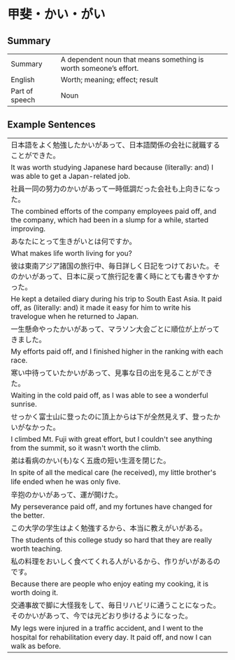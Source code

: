 # 甲斐・かい・がい

## Summary

<table><tr>   <td>Summary</td>   <td>A dependent noun that means something is worth someone’s effort.</td></tr><tr>   <td>English</td>   <td>Worth; meaning; effect; result</td></tr><tr>   <td>Part of speech</td>   <td>Noun</td></tr></table>

## Example Sentences

<table><tr><td>日本語をよく勉強したかいがあって、日本語関係の会社に就職することができた。</td></tr><tr><td>It was worth studying Japanese hard because (literally: and) I was able to get a Japan-related job.</td></tr><tr><td>社員一同の努力のかいがあって一時低調だった会社も上向きになった。</td></tr><tr><td>The combined efforts of the company employees paid off, and the company, which had been in a slump for a while, started improving.</td></tr><tr><td>あなたにとって生きがいとは何ですか。</td></tr><tr><td>What makes life worth living for you?</td></tr><tr><td>彼は東南アジア諸国の旅行中、毎日詳しく日記をつけておいた。そのかいがあって、日本に戻って旅行記を書く時にとても書きやすかった。</td></tr><tr><td>He kept a detailed diary during his trip to South East Asia. It paid off, as (literally: and) it made it easy for him to write his travelogue when he returned to Japan.</td></tr><tr><td>一生懸命やったかいがあって、マラソン大会ごとに順位が上がってきました。</td></tr><tr><td>My efforts paid off, and I finished higher in the ranking with each race.</td></tr><tr><td>寒い中待っていたかいがあって、見事な日の出を見ることができた。</td></tr><tr><td>Waiting in the cold paid off, as I was able to see a wonderful sunrise.</td></tr><tr><td>せっかく富士山に登ったのに頂上からは下が全然見えず、登ったかいがなかった。</td></tr><tr><td>I climbed Mt. Fuji with great effort, but I couldn't see anything from the summit, so it wasn't worth the climb.</td></tr><tr><td>弟は看病のかい(も)なく五歳の短い生涯を閉じた。</td></tr><tr><td>In spite of all the medical care (he received), my little brother's life ended when he was only ﬁve.</td></tr><tr><td>辛抱のかいがあって、運が開けた。</td></tr><tr><td>My perseverance paid off, and my fortunes have changed for the better.</td></tr><tr><td>この大学の学生はよく勉強するから、本当に教えがいがある。</td></tr><tr><td>The students of this college study so hard that they are really worth teaching.</td></tr><tr><td>私の料理をおいしく食べてくれる人がいるから、作りがいがあるのです。</td></tr><tr><td>Because there are people who enjoy eating my cooking, it is worth doing it.</td></tr><tr><td>交通事故で脚に大怪我をして、毎日リハビリに通うことになった。そのかいがあって、今では元どおり歩けるようになった。</td></tr><tr><td>My legs were injured in a trafﬁc accident, and I went to the hospital for rehabilitation every day. It paid off, and now I can walk as before.</td></tr></table>

